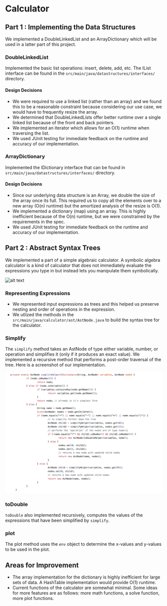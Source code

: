 # Calculator

## Part 1 : Implementing the Data Structures
We implemented a DoubleLinkedList and an ArrayDictionary which will be used in a latter part of this project.

### DoubleLinkedList
Implemented the basic list operations: insert, delete, add, etc. The IList interface can be found in the `src/main/java/datastructures/interfaces/` directory.

#### Design Decisions
* We were required to use a linked list (rather than an array) and we found this to be a reasonable constraint because considering our use case, we would have to frequently resize the array.
* We determined that DoubleLinkedLists offer better runtime over a single linked list because of the front and back pointers.
* We implemented an iterator which allows for an O(1) runtime when traversing the list.
* We used JUnit testing for immediate feedback on the runtime and accuracy of our implementation.

### ArrayDictionary
Implemented the IDictionary interface that can be found in `src/main/java/datastructures/interfaces/` directory.

#### Design Decisions
* Since our underlying data structure is an Array, we double the size of the array once its full. This required us to copy all the elements over to a new array (O(n) runtime) but the amortized analysis of the resize is O(1).
* We implemented a dictionary (map) using an array. This is highly inefficient because of the O(n) runtime, but we were constrained by the requirements in the spec.
* We used JUnit testing for immediate feedback on the runtime and accuracy of our implementation.

## Part 2 : Abstract Syntax Trees
We implemented a part of a simple algebraic calculator. A symbolic algebra calculator is a kind of calculator that does not immediately evaluate the expressions you type in but instead lets you manipulate them symbolically.

![alt text](https://courses.cs.washington.edu/courses/cse373/17au/project1/diagrams/calculator-screenshot.png "Screenshot of the calculator")

### Representing Expressions
* We represented input expressions as trees and this helped us preserve nesting and order of operations in the expression.
* We utlized the methods in the `src/main/java/calculator/ast/AstNode.java` to build the syntax tree for the calculator.

### Simplify
The `simplify` method takes an AstNode of type either variable, number, or operation and simplifies it (only if it produces an exact value). We implemented a recursive method that performs a post-order traversal of the tree. Here is a screenshot of our implementation.

![simplify method](img/code_snippet.jpeg "simplify code snippet")

### toDouble
`toDouble` also implemented recursively, computes the values of the expressions that have been simplified by `simplify`.

### plot
The plot method uses the `env` object to determine the x-values and y-values to be used in the plot.

## Areas for Improvement
* The array implementation for the dictionary is highly inefficient for large sets of data. A HashTable implementation would provide O(1) runtime.
* Current functions of the calculator are somewhat minimal. Some ideas for more features are as follows: more math functions, a solve function, more plot functions.




